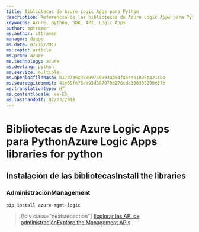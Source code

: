 ```yaml
---
title: Bibliotecas de Azure Logic Apps para Python
description: Referencia de las bibliotecas de Azure Logic Apps para Python
keywords: Azure, python, SDK, API, Logic Apps
author: sptramer
ms.author: sttramer
manager: douge
ms.date: 07/10/2017
ms.topic: article
ms.prod: azure
ms.technology: azure
ms.devlang: python
ms.service: multiple
ms.openlocfilehash: b17d796c37809745993ab54f45ee51895ca21cb0
ms.sourcegitcommit: 41e90fe75de03d397079a276cdb388305290e27e
ms.translationtype: HT
ms.contentlocale: es-ES
ms.lasthandoff: 02/23/2018
---
```

# <a name="azure-logic-apps-libraries-for-python"></a><span data-ttu-id="2f5e3-104">Bibliotecas de Azure Logic Apps para Python</span><span class="sxs-lookup"><span data-stu-id="2f5e3-104">Azure Logic Apps libraries for python</span></span>

## <a name="install-the-libraries"></a><span data-ttu-id="2f5e3-105">Instalación de las bibliotecas</span><span class="sxs-lookup"><span data-stu-id="2f5e3-105">Install the libraries</span></span>


### <a name="management"></a><span data-ttu-id="2f5e3-106">Administración</span><span class="sxs-lookup"><span data-stu-id="2f5e3-106">Management</span></span>

```bash
pip install azure-mgmt-logic
```
> [!div class="nextstepaction"]
> [<span data-ttu-id="2f5e3-107">Explorar las API de administración</span><span class="sxs-lookup"><span data-stu-id="2f5e3-107">Explore the Management APIs</span></span>](/python/api/overview/azure/logicapps/management)